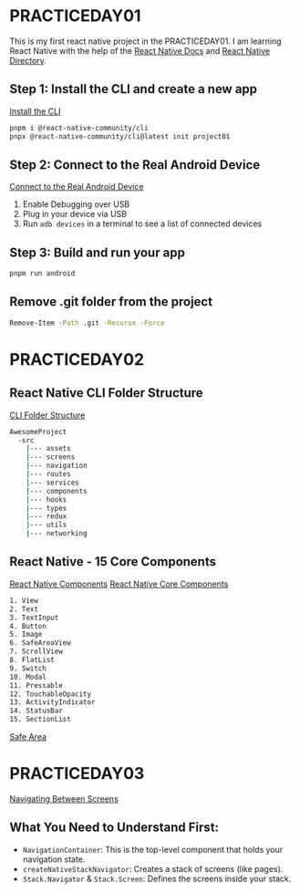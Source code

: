 # PRACTICEDAY01

This is my first react native project in the PRACTICEDAY01. I am learning React Native with the help of the [React Native Docs](https://reactnative.dev/docs) and [React Native Directory](https://reactnative.directory/).

## Step 1: Install the CLI and create a new app

[Install the CLI](https://reactnative.dev/docs/getting-started-without-a-framework)

```sh
pnpm i @react-native-community/cli
pnpx @react-native-community/cli@latest init project01
```

## Step 2: Connect to the Real Android Device

[Connect to the Real Android Device](https://reactnative.dev/docs/running-on-device)

1. Enable Debugging over USB
2. Plug in your device via USB
3. Run `adb devices` in a terminal to see a list of connected devices

## Step 3: Build and run your app

```sh
pnpm run android
```

## Remove .git folder from the project

```sh
Remove-Item -Path .git -Recurse -Force
```

# PRACTICEDAY02

## React Native CLI Folder Structure

[CLI Folder Structure](https://medium.com/@nitishprasad/react-native-folder-structure-e9ceab3150f3)

```bash
AwesomeProject
  -src
    |--- assets
    |--- screens
    |--- navigation
    |--- routes
    |--- services
    |--- components
    |--- hooks
    |--- types
    |--- redux
    |--- utils
    |--- networking
```

## React Native - 15 Core Components

[React Native Components](https://reactnative.dev/docs/components-and-apis)
[React Native Core Components](https://dev.to/himanshuaggar/react-native-15-core-components-2ifg)

```bash
1. View
2. Text
3. TextInput
4. Button
5. Image
6. SafeAreaView
7. ScrollView
8. FlatList
9. Switch
10. Modal
11. Pressable
12. TouchableOpacity
13. ActivityIndicator
14. StatusBar
15. SectionList
```

[Safe Area](https://docs.expo.dev/versions/latest/sdk/safe-area-context/)

# PRACTICEDAY03

[Navigating Between Screens](https://reactnative.dev/docs/navigation)

## What You Need to Understand First:
- `NavigationContainer`: This is the top-level component that holds your navigation state.
- `createNativeStackNavigator`: Creates a stack of screens (like pages).
- `Stack.Navigator` & `Stack.Screen`: Defines the screens inside your stack.
